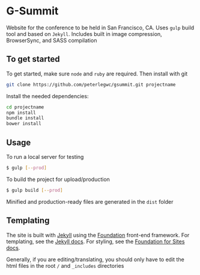# G-Summit

Website for the conference to be held in San Francisco, CA. Uses `gulp` build tool and based on `Jekyll`. Includes built in image compression, BrowserSync, and SASS compilation

## To get started

To get started, make sure `node` and `ruby` are required. Then install with git

```sh
git clone https://github.com/peterlegwc/gsummit.git projectname
```

Install the needed dependencies:

```sh
cd projectname
npm install
bundle install
bower install
```

## Usage

To run a local server for testing

```sh
$ gulp [--prod]
```

To build the project for upload/production

```sh
$ gulp build [--prod]
```
Minified and production-ready files are generated in the `dist` folder

## Templating

The site is built with [Jekyll](https://jekyllrb.com/) using the [Foundation](http://foundation.zurb.com/) front-end framework. For templating, see the [Jekyll docs](https://jekyllrb.com/docs/home/). For styling, see the [Foundation for Sites docs](http://foundation.zurb.com/sites/docs/).

Generally, if you are editing/translating, you should only have to edit the html files in the root `/` and `_includes` directories
